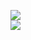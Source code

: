 <p align='left'>
  <img src="https://github-readme-stats.vercel.app/api?username=Guilhemvnt&show_icons=true&count_private=true&theme=dark&showicons=true" />
  <br/>
  <img src="https://github-readme-stats.vercel.app/api/top-langs/?username=Guilhemvnt&&count_private=true&theme=dark&layout=compact&langs_count=6" />
</p>
